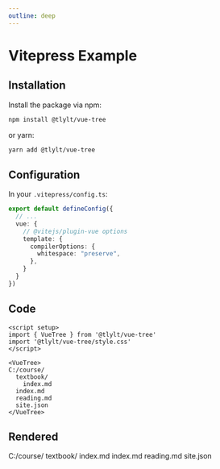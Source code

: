 ```yaml
---
outline: deep
---
```


# Vitepress Example

## Installation
Install the package via npm:

```bash
npm install @tlylt/vue-tree
```

or yarn:

```bash
yarn add @tlylt/vue-tree
```

## Configuration

In your `.vitepress/config.ts`:

```ts
export default defineConfig({
  // ...
  vue: {
    // @vitejs/plugin-vue options
    template: {
      compilerOptions: {
        whitespace: "preserve",
      },
    }
  }
})
```

## Code

```vue
<script setup>
import { VueTree } from '@tlylt/vue-tree'
import '@tlylt/vue-tree/style.css'
</script>

<VueTree>
C:/course/
  textbook/
    index.md
  index.md
  reading.md
  site.json
</VueTree>
```

## Rendered

<script setup>
import { VueTree } from '../src/index'
// import { VueTree } from '@tlylt/vue-tree'
// import '@tlylt/vue-tree/style.css'
</script>

<VueTree>
C:/course/
  textbook/
    index.md
  index.md
  reading.md
  site.json
</VueTree>
